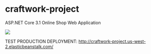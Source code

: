 # craftwork-project
ASP.NET Core 3.1 Online Shop Web Application

![](https://github.com/explosion204/craftwork-project/workflows/build-test-deploy/badge.svg?branch=master)

TEST PRODUCTION DEPLOYMENT: http://craftwork-project.us-west-2.elasticbeanstalk.com/